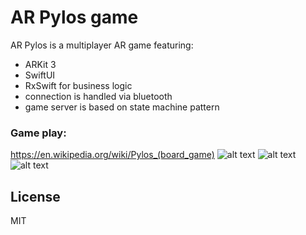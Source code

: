 # AR Pylos game

AR Pylos is a multiplayer AR game featuring:
  
  - ARKit 3
  - SwiftUI 
  - RxSwift for business logic 
  - connection  is handled via bluetooth
  - game server is based on state machine pattern

### Game play:

https://en.wikipedia.org/wiki/Pylos_(board_game)
![alt text](https://i.ibb.co/DRTf1Bd/IMG-4042.png)
![alt text](https://i.ibb.co/k5Gt4GS/IMG-4038.png)
![alt text](https://i.ibb.co/C6d8LZD/IMG-4037.png)

License
----

MIT
